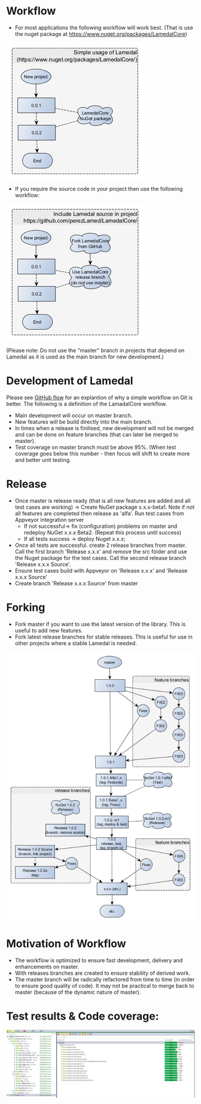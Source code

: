 # Workflow
* For most applications the following workflow will work best. (That is use the nuget package at https://www.nuget.org/packages/LamedalCore)

![Kiku](/src/Designs/Lamedal_Usage_Workflow1.png)

* If you require the source code in your project then use the following workflow:

![Kiku](/src/Designs/Lamedal_Usage_Workflow2.png)

(Please note: Do not use the "master" branch in projects that depend on Lamedal as it is used as the main branch for new development.)

# Development of Lamedal
Please see [GitHub flow](http://scottchacon.com/2011/08/31/github-flow.html) for an explantion of why a simple workflow on Git is better. The following is a definition of the LamadalCore workflow. 

* Main development will occur on master branch.
* New features will be build directly into the main branch. 
* In times when a release is finilised, new development will not be merged and can be done on feature branches (that can later be merged to master). 
* Test coverage on master branch must be above 95%. (When test coverage goes below this number - then focus will shift to create more and better unit testing.  

# Release
* Once master is release ready (that is all new features are added and all test cases are working) -> Create NuGet package x.x.x-beta1. Note if not all features are completed then release as 'alfa'. Run test cases from Appveyor integration server
  + If not successful-> fix (configuration) problems on master and redeploy NuGet x.x.x Beta2. (Repeat this process until success)
  + If all tests success -> deploy Nuget x.x.x; 
* Once all tests are successful. create 2 release branches from master. Call the first branch 'Release x.x.x' and remove the src folder and use the Nuget package for the test cases. Call the second release branch 'Release x.x.x Source'.
* Ensure test cases build with Appveyor on 'Release x.x.x' and 'Release x.x.x Source'
* Create branch 'Release x.x.x Source' from master

# Forking
* Fork master if you want to use the latest version of the library. This is useful to add new features.
* Fork latest release branches for stable releases. This is useful for use in other projects where a stable Lamedal is needed.

![Kiku](/src/Designs/Lamedal_Workflow.png)

# Motivation of Workflow
* The workflow is optimized to ensure fast development, delivery and enhancements on master.
* With releases branches are created to ensure stability of derived work.
* The master branch will be radically refactored from time to time (in order to ensure good quality of code). It may not be practical to merge back to master (because of the dynamic nature of master).

# Test results & Code coverage: 
![Kiku](/pics/TestCoverage.png)

